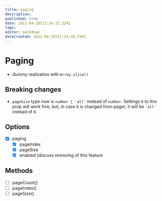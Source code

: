 ```yaml
---
title: paging
description: 
published: true
date: 2022-04-18T11:24:13.324Z
tags: 
editor: markdown
dateCreated: 2022-04-18T11:24:10.794Z
---
```


# Paging
 
- dummy realization with `Array.slice()`

## Breaking changes

- `pageSize` type now is `number | 'all'` instead of `number`. Settings `0` to this prop will work fine, but, in case it is changed from pager, it will be `'all'` instead of `0`. 

## Options

- [x] paging
  - [x] pageIndex
  - [x] pageSize
  - [x] enabled (discuss removing of this feature 

## Methods

- [ ] pageCount()
- [ ] pageIndex()
- [ ] pageSize()

